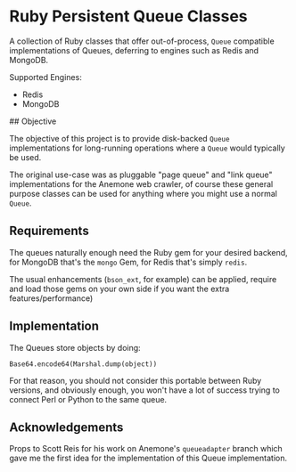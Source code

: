# Ruby Persistent Queue Classes

A collection of Ruby classes that offer out-of-process, `Queue` compatible
implementations of Queues, deferring to engines such as Redis and MongoDB.

Supported Engines:

 * Redis
 * MongoDB

## Objective

The objective of this project is to provide disk-backed `Queue`
implementations for long-running operations where a `Queue` would typically be
used.

The original use-case was as pluggable "page queue" and "link queue"
implementations for the Anemone web crawler, of course these general purpose
classes can be used for anything where you might use a normal `Queue`.

## Requirements

The queues naturally enough need the Ruby gem for your desired backend, for
MongoDB that's the `mongo` Gem, for Redis that's simply `redis`.

The usual enhancements (`bson_ext`, for example) can be applied, require and
load those gems on your own side if you want the extra features/performance)

## Implementation

The Queues store objects by doing:

   `Base64.encode64(Marshal.dump(object))`

For that reason, you should not consider this portable between Ruby versions,
and obviously enough, you won't have a lot of success trying to connect Perl
or Python to the same queue.

## Acknowledgements

Props to Scott Reis for his work on Anemone's `queueadapter` branch which gave
me the first idea for the implementation of this Queue implementation.
